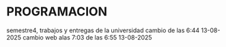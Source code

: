 # PROGRAMACION
semestre4, trabajos y entregas de la universidad
cambio de las 6:44 13-08-2025
cambio web alas 7:03 de las 6:55 13-08-2025
